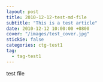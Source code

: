 ```yaml
---
layout: post
title: 2010-12-12-test-md-file
subtitle: "This is a test article"
date: 2010-12-12 10:00:00 +0800
cover: "/images/test_cover.jpg"
stickie: false
categories: ctg-test1
tag:
  - tag-test1
---
```

test file
        